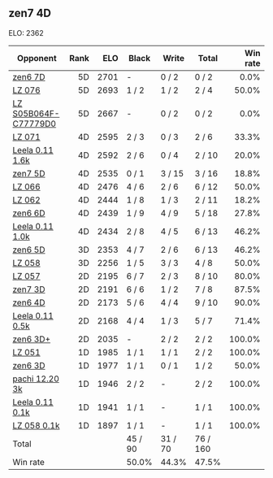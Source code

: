 ## zen7 4D ##

ELO: 2362

Opponent | Rank | ELO | Black | Write | Total | Win rate
---------|-----:|----:|-------|-------|-------|-------:
[zen6 7D](zen6%207D.md) | 5D | 2701 | - | 0 / 2 | 0 / 2 | 0.0%
[LZ 076](LZ%20076.md) | 5D | 2693 | 1 / 2 | 1 / 2 | 2 / 4 | 50.0%
[LZ S05B064F-C77779D0](LZ%20S05B064F-C77779D0.md) | 5D | 2667 | - | 0 / 2 | 0 / 2 | 0.0%
[LZ 071](LZ%20071.md) | 4D | 2595 | 2 / 3 | 0 / 3 | 2 / 6 | 33.3%
[Leela 0.11 1.6k](Leela%200.11%201.6k.md) | 4D | 2592 | 2 / 6 | 0 / 4 | 2 / 10 | 20.0%
[zen7 5D](zen7%205D.md) | 4D | 2535 | 0 / 1 | 3 / 15 | 3 / 16 | 18.8%
[LZ 066](LZ%20066.md) | 4D | 2476 | 4 / 6 | 2 / 6 | 6 / 12 | 50.0%
[LZ 062](LZ%20062.md) | 4D | 2444 | 1 / 8 | 1 / 3 | 2 / 11 | 18.2%
[zen6 6D](zen6%206D.md) | 4D | 2439 | 1 / 9 | 4 / 9 | 5 / 18 | 27.8%
[Leela 0.11 1.0k](Leela%200.11%201.0k.md) | 4D | 2434 | 2 / 8 | 4 / 5 | 6 / 13 | 46.2%
[zen6 5D](zen6%205D.md) | 3D | 2353 | 4 / 7 | 2 / 6 | 6 / 13 | 46.2%
[LZ 058](LZ%20058.md) | 3D | 2256 | 1 / 5 | 3 / 3 | 4 / 8 | 50.0%
[LZ 057](LZ%20057.md) | 2D | 2195 | 6 / 7 | 2 / 3 | 8 / 10 | 80.0%
[zen7 3D](zen7%203D.md) | 2D | 2191 | 6 / 6 | 1 / 2 | 7 / 8 | 87.5%
[zen6 4D](zen6%204D.md) | 2D | 2173 | 5 / 6 | 4 / 4 | 9 / 10 | 90.0%
[Leela 0.11 0.5k](Leela%200.11%200.5k.md) | 2D | 2168 | 4 / 4 | 1 / 3 | 5 / 7 | 71.4%
[zen6 3D+](zen6%203D+.md) | 2D | 2035 | - | 2 / 2 | 2 / 2 | 100.0%
[LZ 051](LZ%20051.md) | 1D | 1985 | 1 / 1 | 1 / 1 | 2 / 2 | 100.0%
[zen6 3D](zen6%203D.md) | 1D | 1977 | 1 / 1 | 0 / 1 | 1 / 2 | 50.0%
[pachi 12.20 3k](pachi%2012.20%203k.md) | 1D | 1946 | 2 / 2 | - | 2 / 2 | 100.0%
[Leela 0.11 0.1k](Leela%200.11%200.1k.md) | 1D | 1941 | 1 / 1 | - | 1 / 1 | 100.0%
[LZ 058 0.1k](LZ%20058%200.1k.md) | 1D | 1897 | 1 / 1 | - | 1 / 1 | 100.0%
Total | | | 45 / 90 | 31 / 70 | 76 / 160 | 
Win rate| | | 50.0% | 44.3% | 47.5% | 
